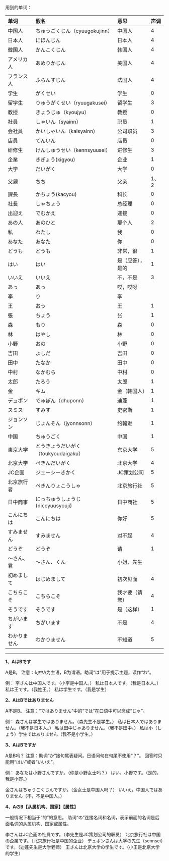 用到的单词：

| 单词         | 假名                                 | 意思             | 声调 |
|:------------ |:------------------------------------ |:---------------- |:---- |
| 中国人       | ちゅうごくじん（cyuugokujinn）       | 中国人           | 4    |
| 日本人       | にほんじん                           | 日本人           | 4    |
| 韓国人       | かんこくじん                         | 韩国人           | 4    |
| アメリカ人   | あめりかじん                         | 美国人           | 4    |
| フランス人   | ふらんすじん                         | 法国人           | 4    |
| 学生         | がくせい                             | 学生             | 0    |
| 留学生       | りゅうがくせい（ryuugakusei）        | 留学生           | 3    |
| 教授         | きょうじゅ（kyoujyu）                | 教授             | 0    |
| 社員         | しゃいん（syainn）                   | 职员             | 1    |
| 会社員       | かいしゃいん（kaisyainn）            | 公司职员         | 3    |
| 店員         | てんいん                             | 店员             | 0    |
| 研修生       | けんしゅうせい（kennsyuusei）        | 进修生           | 3    |
| 企業         | きぎょう(kigyou)                     | 企业             | 1    |
| 大学         | だいがく                             | 大学             | 0    |
| 父親         | ちち                                 | 父亲             | 1、2 |
| 課長         | かちょう(kacyou)                     | 科长             | 0    |
| 社長         | しゃちょう                           | 总经理           | 0    |
| 出迎え       | でむかえ                             | 迎接             | 0    |
| あの人       | あのひと                             | 那个人           | 2    |
| 私           | わたし                               | 我               | 0    |
| あなた       | あなた                               | 你               | 0    |
| どうも       | どうも                               | 非常，很         | 1    |
| はい         | はい                                 | 是（应答），是的 | 1    |
| いいえ       | いいえ                               | 不，不是         | 3    |
| あっ         | あっ                                 | 哎，哎呀         |      |
| 李           | り                                   | 李               |      |
| 王           | おう                                 | 王               | 1    |
| 張           | ちょう                               | 张               | 1    |
| 森           | もり                                 | 森               | 0    |
| 林           | はやし                               | 林               | 0    |
| 小野         | おの                                 | 小野             | 0    |
| 吉田         | よしだ                               | 吉田             | 0    |
| 田中         | たなか                               | 田中             | 0    |
| 中村         | なかむら                             | 中村             | 0    |
| 太郎         | たろう                               | 太郎             | 1    |
| 金           | キム                                 | 金（韩国人）     | 1    |
| デュポン     | でゅぽん（dhuponn）                  | 迪蓬             | 1    |
| スミス       | すみす                               | 史密斯           | 1    |
| ジョンソン   | じょんそん（jyonnsonn）              | 约翰逊           | 1    |
| 中国         | ちゅうごく                           | 中国             | 1    |
| 東京大学     | とうきょうだいがく（toukyoudaigaku） | 东京大学         | 5    |
| 北京大学     | ぺきんだいがく                       | 北京大学         | 4    |
| JC企画       | ジェーシーきかく                     | JC策划公司       | 5    |
| 北京旅行者   | ぺきんりょこうしゃ                   | 北京旅行社       | 5    |
| 日中商事     | にっちゅうしょうじ(niccyuusyouji)    | 日中商社         | 5    |
| こんにちは   | こんにちは                           | 你好             | 5    |
| すみません   | すみません                           | 对不起           | 4    |
| どうぞ       | どうぞ                               | 请               | 1    |
| ～さん、君   | ～さん、くん                         | 小姐、先生       |      |
| 初めまして   | はじめまして                         | 初次见面         | 4    |
| こちらこそ   | こちらこそ                           | 我才要（请您）   | 4    |
| そうです     | そうです                             | 是（这样）       | 1    |
| ちがいます   | ちがいます                           | 不是             | 4    |
| わかりません | わかりません                         | 不知道           | 5    |

---

**1、AはBです**

A是B。
注意：句中A为主语，B为谓语。助词“は”用于提示主题，读作“わ”。

例：
李さんは中国人です。（小李是中国人。）
私は日本人です。（我是日本人。）
私は王です。（我姓王。）
私は学生です。（我是学生）

**2、AはBではありません**

A不是B。
注意：“ではありません”中的“では”在口语中可以念成“じゃ”。

例：
森さんは学生ではありません。（森先生不是学生。）
私は日本人ではありません。（我不是日本人。）
私は田中じゃありません。（我不是田中。）
私は小（しょう）学生ではありません（我不是小学生。）

**3、AはBですか**

A是B吗？
注意：助词“か”接句尾表疑问。日语问句在句尾不使用“？”。
回答时只能用“はい”或者“いいえ”。

例：
あなたは小野さんですか。（你是小野女士吗？）
はい，小野です。（是的，我是小野。）

金さんはちゅうごくじんですか。（金女士是中国人吗？）
いいえ，中国人ではありません（不，不是中国人。）

**4、AのB【从属机构、国家】【属性】**

一般情况下相当于“的”的意思。
助词“の”连接名词和名词，表示前面的名词是后面名词的从属机构、国家或属性。

李さんはJC企画の社員です。（李先生是JC策划公司的职员）
北京旅行社は中国の企業です。（北京旅行社是中国的企业）
デュポンさんは大学の先生（sennsei）です。（迪蓬先生是大学老师）
王さんは北京大学の学生です。（小王是北京大学的学生）


